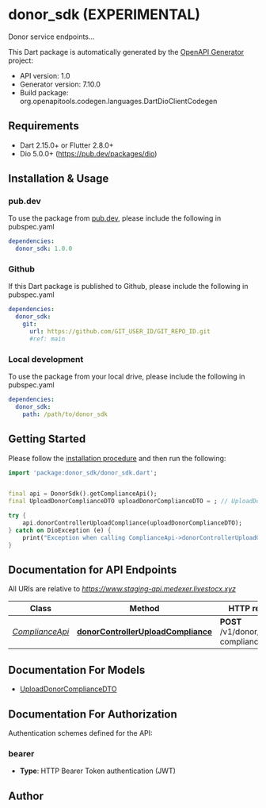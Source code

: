 # donor_sdk (EXPERIMENTAL)
Donor service endpoints...

This Dart package is automatically generated by the [OpenAPI Generator](https://openapi-generator.tech) project:

- API version: 1.0
- Generator version: 7.10.0
- Build package: org.openapitools.codegen.languages.DartDioClientCodegen

## Requirements

* Dart 2.15.0+ or Flutter 2.8.0+
* Dio 5.0.0+ (https://pub.dev/packages/dio)

## Installation & Usage

### pub.dev
To use the package from [pub.dev](https://pub.dev), please include the following in pubspec.yaml
```yaml
dependencies:
  donor_sdk: 1.0.0
```

### Github
If this Dart package is published to Github, please include the following in pubspec.yaml
```yaml
dependencies:
  donor_sdk:
    git:
      url: https://github.com/GIT_USER_ID/GIT_REPO_ID.git
      #ref: main
```

### Local development
To use the package from your local drive, please include the following in pubspec.yaml
```yaml
dependencies:
  donor_sdk:
    path: /path/to/donor_sdk
```

## Getting Started

Please follow the [installation procedure](#installation--usage) and then run the following:

```dart
import 'package:donor_sdk/donor_sdk.dart';


final api = DonorSdk().getComplianceApi();
final UploadDonorComplianceDTO uploadDonorComplianceDTO = ; // UploadDonorComplianceDTO | 

try {
    api.donorControllerUploadCompliance(uploadDonorComplianceDTO);
} catch on DioException (e) {
    print("Exception when calling ComplianceApi->donorControllerUploadCompliance: $e\n");
}

```

## Documentation for API Endpoints

All URIs are relative to *https://www.staging-api.medexer.livestocx.xyz*

Class | Method | HTTP request | Description
------------ | ------------- | ------------- | -------------
[*ComplianceApi*](doc/ComplianceApi.md) | [**donorControllerUploadCompliance**](doc/ComplianceApi.md#donorcontrolleruploadcompliance) | **POST** /v1/donor/upload-compliance | 


## Documentation For Models

 - [UploadDonorComplianceDTO](doc/UploadDonorComplianceDTO.md)


## Documentation For Authorization


Authentication schemes defined for the API:
### bearer

- **Type**: HTTP Bearer Token authentication (JWT)


## Author



